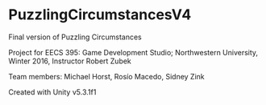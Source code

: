 # PuzzlingCircumstancesV4
Final version of Puzzling Circumstances

Project for EECS 395: Game Development Studio;
Northwestern University, Winter 2016,
Instructor Robert Zubek

Team members:
Michael Horst,
Rosío Macedo,
Sidney Zink

Created with Unity v5.3.1f1
